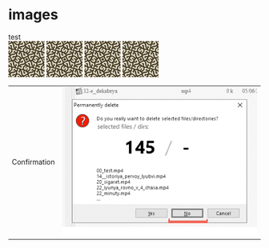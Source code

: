 # images
test <br>
<img src="https://github.com/Mikhail22/equilibrium/blob/master/tex1.png">
<img src="https://github.com/Mikhail22/equilibrium/blob/master/tex1.png">
<img src="https://github.com/Mikhail22/equilibrium/blob/master/tex1.png">
<img src="https://github.com/Mikhail22/equilibrium/blob/master/tex1.png">

<table>
  <tr>
  <td>Confirmation</td>
  <td><img src="https://github.com/Mikhail22/equilibrium/blob/master/total_delete_x2.png"></td>
  </tr>
</table>
